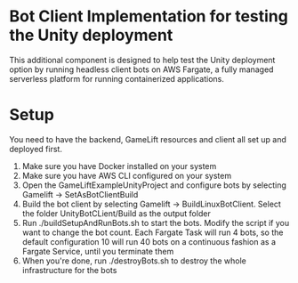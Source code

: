 # Bot Client Implementation for testing the Unity deployment

This additional component is designed to help test the Unity deployment option by running headless client bots on AWS Fargate, a fully managed serverless platform for running containerized applications.

# Setup

You need to have the backend, GameLift resources and client all set up and deployed first.

1. Make sure you have Docker installed on your system
2. Make sure you have AWS CLI configured on your system
3. Open the GameLiftExampleUnityProject and configure bots by selecting Gamelift -> SetAsBotClientBuild
4. Build the bot client by selecting Gamelift -> BuildLinuxBotClient. Select the folder UnityBotCLient/Build as the output folder
5. Run ./buildSetupAndRunBots.sh to start the bots. Modify the script if you want to change the bot count. Each Fargate Task will run 4 bots, so the default configuration 10 will run 40 bots on a continuous fashion as a Fargate Service, until you terminate them
6. When you're done, run ./destroyBots.sh to destroy the whole infrastructure for the bots

